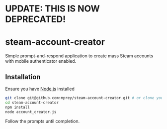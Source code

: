 # UPDATE: THIS IS NOW DEPRECATED!

# steam-account-creator

Simple prompt-and-respond application to create mass Steam accounts with mobile authenticator enabled. 

## Installation

Ensure you have [Node.js](http://nodejs.org/) installed

```sh
git clone git@github.com:mprey/steam-account-creator.git # or clone your own fork
cd steam-account-creator
npm install
node account_creator.js
```

Follow the prompts until completion.



